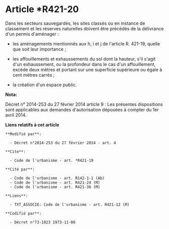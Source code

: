 # Article *R421-20

Dans les secteurs sauvegardés, les sites classés ou en instance de classement et les réserves naturelles doivent être
précédés de la délivrance d'un permis d'aménager :

- les aménagements mentionnés aux h, i et j de l'article R. 421-19, quelle que soit leur importance ;

- les affouillements et exhaussements du sol dont la hauteur, s'il s'agit d'un exhaussement, ou la profondeur dans le cas
d'un affouillement, excède deux mètres et portant sur une superficie supérieure ou égale à cent mètres carrés ;

- la création d'un espace public.

**Nota:**

Décret n° 2014-253 du 27 février 2014 article 9 : Les présentes dispositions sont applicables aux demandes d'autorisation
déposées à compter du 1er avril 2014.

**Liens relatifs à cet article**

	**Modifié par**:

	  - Décret n°2014-253 du 27 février 2014 - art. 4

	**Cite**:

	  - Code de l'urbanisme - art. *R421-19

	**Cité par**:

	  - Code de l'urbanisme - art. R142-1-1 (Ab)
	  - Code de l'urbanisme - art. R421-24 (M)
	  - Code de l'urbanisme - art. R421-36 (M)

	**Liens**:

	  - TXT_ASSOCIE: Code de l'urbanisme - art. R421-12 (M)

	**Codifié par**:

	  - Décret n°73-1023 1973-11-08

